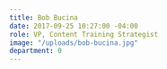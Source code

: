 ```yaml
---
title: Bob Bucina
date: 2017-09-25 10:27:00 -04:00
role: VP, Content Training Strategist
image: "/uploads/bob-bucina.jpg"
department: 0
---
```

